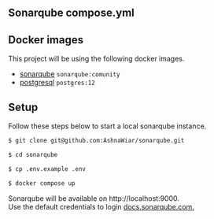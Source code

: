 ## Sonarqube compose.yml

## Docker images
This project will be using the following docker images.
- [sonarqube](https://hub.docker.com/_/sonarqube) ``sonarqube:comunity``
- [postgresql](https://hub.docker.com/_/postgres) ``postgres:12``

## Setup
Follow these steps below to start a local sonarqube instance.

```zsh
$ git clone git@github.com:AshnaWiar/sonarqube.git

$ cd sonarqube

$ cp .env.example .env

$ docker compose up
```

Sonarqube will be available on http://localhost:9000.<br>
Use the default credentials to login [docs.sonarqube.com.](https://docs.sonarsource.com/sonarqube/latest/instance-administration/security/#:~:text=Default%20admin%20credentials,Password%3A%20admin)
